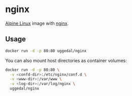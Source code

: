 nginx
=====

[Alpine Linux][a] image with [nginx][n].

Usage
-----

```sh
docker run -d -p 80:80 uggedal/nginx
```

You can also mount host directories as container volumes:

```sh
docker run -d -p 80:80 \
  -v <confd-dir>:/etc/nginx/conf.d \
  -v <www-dir>:/var/www \
  -v <log-dir>:/var/log/nginx \
  uggedal/nginx
```

[a]: http://alpinelinux.org/
[n]: http://nginx.org/
